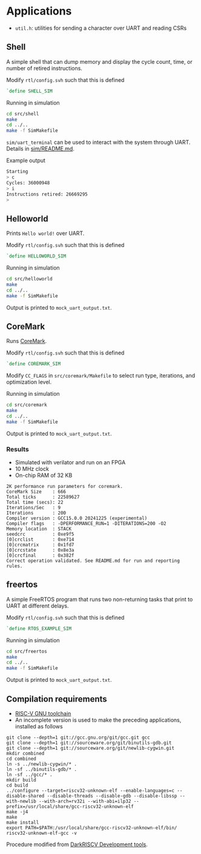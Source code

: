 # Applications

* `util.h`: utilities for sending a character over UART and reading CSRs

## Shell

A simple shell that can dump memory and display the cycle count, time, or number of retired instructions.

Modify `rtl/config.svh` such that this is defined
```verilog
`define SHELL_SIM
```

Running in simulation
```sh
cd src/shell
make
cd ../..
make -f SimMakefile
```

`sim/uart_terminal` can be used to interact with the system through UART. Details in [sim/README.md](../sim/README.md).

Example output
```sh
Starting
> c
Cycles: 36000948
> i
Instructions retired: 26669295
>
```

## Helloworld

Prints `Hello world!` over UART.

Modify `rtl/config.svh` such that this is defined
```verilog
`define HELLOWORLD_SIM
```

Running in simulation
```sh
cd src/helloworld
make
cd ../..
make -f SimMakefile
```

Output is printed to `mock_uart_output.txt`.

## CoreMark

Runs [CoreMark](https://github.com/eembc/coremark/tree/main).

Modify `rtl/config.svh` such that this is defined
```verilog
`define COREMARK_SIM
```

Modify `CC_FLAGS` in `src/coremark/Makefile` to select run type, iterations, and optimization level.

Running in simulation
```sh
cd src/coremark
make
cd ../..
make -f SimMakefile
```

Output is printed to `mock_uart_output.txt`.

### Results

* Simulated with verilator and run on an FPGA
* 10 MHz clock
* On-chip RAM of 32 KB

```
2K performance run parameters for coremark.
CoreMark Size    : 666
Total ticks      : 22589627
Total time (secs): 22
Iterations/Sec   : 9
Iterations       : 200
Compiler version : GCC15.0.0 20241225 (experimental)
Compiler flags   : -DPERFORMANCE_RUN=1 -DITERATIONS=200 -O2
Memory location  : STACK
seedcrc          : 0xe9f5
[0]crclist       : 0xe714
[0]crcmatrix     : 0x1fd7
[0]crcstate      : 0x8e3a
[0]crcfinal      : 0x382f
Correct operation validated. See README.md for run and reporting rules.
```

## freertos

A simple FreeRTOS program that runs two non-returning tasks that print to UART at different delays.

Modify `rtl/config.svh` such that this is defined
```verilog
`define RTOS_EXAMPLE_SIM
```

Running in simulation
```sh
cd src/freertos
make
cd ../..
make -f SimMakefile
```

Output is printed to `mock_uart_output.txt`.

## Compilation requirements

* [RISC-V GNU toolchain](https://github.com/riscv-collab/riscv-gnu-toolchain)
* An incomplete version is used to make the preceding applications, installed as follows

```
git clone --depth=1 git://gcc.gnu.org/git/gcc.git gcc
git clone --depth=1 git://sourceware.org/git/binutils-gdb.git
git clone --depth=1 git://sourceware.org/git/newlib-cygwin.git
mkdir combined
cd combined
ln -s ../newlib-cygwin/* .
ln -sf ../binutils-gdb/* .
ln -sf ../gcc/* .
mkdir build
cd build	
../configure --target=riscv32-unknown-elf --enable-languages=c --disable-shared --disable-threads --disable-gdb --disable-libssp --with-newlib --with-arch=rv32i --with-abi=ilp32 --prefix=/usr/local/share/gcc-riscv32-unknown-elf
make -j4
make
make install
export PATH=$PATH:/usr/local/share/gcc-riscv32-unknown-elf/bin/
riscv32-unknown-elf-gcc -v
```
Procedure modified from [DarkRISCV Development tools](https://github.com/darklife/darkriscv/blob/master/README.md#development-tools).

